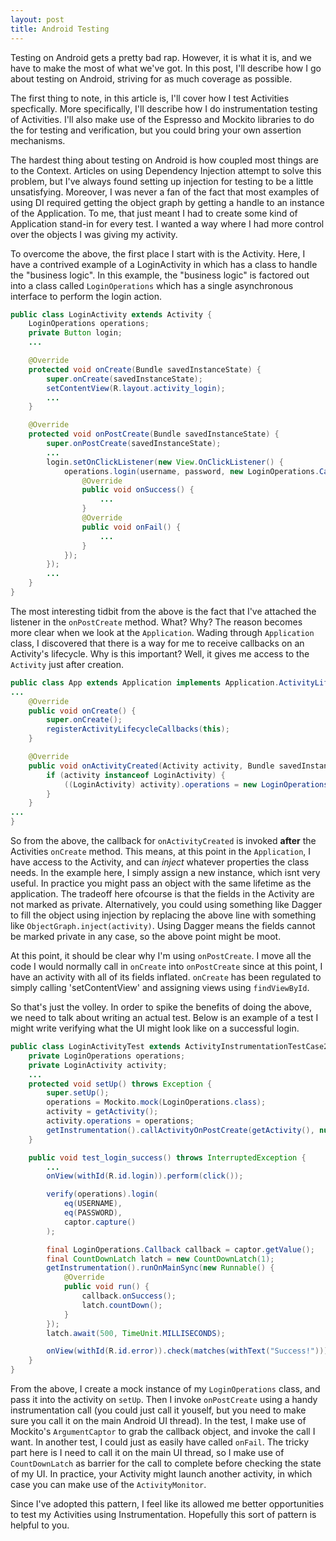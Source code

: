```yaml
---
layout: post
title: Android Testing
---
```


Testing on Android gets a pretty bad rap. However, it is what it is, and we have to make the most of what we've got. In this post, I'll describe how I go about testing on Android, striving for as much coverage as possible.

The first thing to note, in this article is, I'll cover how I test Activities specfically. More specifically, I'll describe how I do instrumentation testing of Activities. I'll also make use of the Espresso and Mockito libraries to do the for testing and verification, but you could bring your own assertion mechanisms.

The hardest thing about testing on Android is how coupled most things are to the Context. Articles on using Dependency Injection attempt to solve this problem, but I've always found setting up injection for testing to be a little unsatisfying. Moreover, I was never a fan of the fact that most examples of using DI required getting the object graph by getting a handle to an instance of the Application. To me, that just meant I had to create some kind of Application stand-in for every test. I wanted a way where I had more control over the objects I was giving my activity.

To overcome the above, the first place I start with is the Activity. Here, I have a contrived example of a LoginActivity in which has a class to handle the "business logic". In this example, the "business logic" is factored out into a class called `LoginOperations` which has a single asynchronous interface to perform the login action.

```java
public class LoginActivity extends Activity {
	LoginOperations operations;
	private Button login;
	...

	@Override
    protected void onCreate(Bundle savedInstanceState) {
        super.onCreate(savedInstanceState);
        setContentView(R.layout.activity_login);
        ...
    }

    @Override
    protected void onPostCreate(Bundle savedInstanceState) {
        super.onPostCreate(savedInstanceState);
        ...
        login.setOnClickListener(new View.OnClickListener() {
	        operations.login(username, password, new LoginOperations.Callback() {
	            @Override
	            public void onSuccess() {
	            	...
	            }
	            @Override
	            public void onFail() {
	            	...
	            }
	        });
        });
        ...
    }
}
```
The most interesting tidbit from the above is the fact that I've attached the listener in the `onPostCreate` method. What? Why? The reason becomes more clear when we look at the `Application`. Wading through `Application` class, I discovered that there is a way for me to receive callbacks on an Activity's lifecycle. Why is this important? Well, it gives me access to the `Activity` just after creation.

```java
public class App extends Application implements Application.ActivityLifecycleCallbacks {
...
	@Override
    public void onCreate() {
        super.onCreate();
        registerActivityLifecycleCallbacks(this);
    }

    @Override
    public void onActivityCreated(Activity activity, Bundle savedInstanceState) {
        if (activity instanceof LoginActivity) {
            ((LoginActivity) activity).operations = new LoginOperations();
        }
    }
...
}
```

So from the above, the callback for `onActivityCreated` is invoked __after__  the Activities `onCreate` method. This means, at this point in the `Application`, I have access to the Activity, and can _inject_ whatever properties the class needs. In the example here, I simply assign a new instance, which isnt very useful. In practice you might pass an object with the same lifetime as the application. The tradeoff here ofcourse is that the fields in the Activity are not marked as private. Alternatively, you could using something like Dagger to fill the object using injection by replacing the above line with something like `ObjectGraph.inject(activity)`. Using Dagger means the fields cannot be marked private in any case, so the above point might be moot.

At this point, it should be clear why I'm using `onPostCreate`. I move all the code I would normally call in `onCreate` into `onPostCreate` since at this point, I have an activity with all of its fields inflated. `onCreate` has been regulated to simply calling 'setContentView' and assigning views using `findViewById`.

So that's just the volley. In order to spike the benefits of doing the above, we need to talk about writing an actual test. Below is an example of a test I might write verifying what the UI might look like on a successful login.

```java
public class LoginActivityTest extends ActivityInstrumentationTestCase2<LoginActivity> {
	private LoginOperations operations;
	private LoginActivity activity;
	...
    protected void setUp() throws Exception {
        super.setUp();
        operations = Mockito.mock(LoginOperations.class);
        activity = getActivity();
        activity.operations = operations;
        getInstrumentation().callActivityOnPostCreate(getActivity(), null);        
	}

	public void test_login_success() throws InterruptedException {
        ...
        onView(withId(R.id.login)).perform(click());

        verify(operations).login(
            eq(USERNAME),
            eq(PASSWORD),
            captor.capture()
        );

        final LoginOperations.Callback callback = captor.getValue();
        final CountDownLatch latch = new CountDownLatch(1);
        getInstrumentation().runOnMainSync(new Runnable() {
            @Override
            public void run() {
                callback.onSuccess();
                latch.countDown();
            }
        });
        latch.await(500, TimeUnit.MILLISECONDS);

        onView(withId(R.id.error)).check(matches(withText("Success!")));
    }
}
```

From the above, I create a mock instance of my `LoginOperations` class, and pass it into the activity on `setUp`. Then I invoke `onPostCreate` using a handy instrumentation call (you could just call it youself, but you need to make sure you call it on the main Android UI thread). In the test, I make use of Mockito's `ArgumentCaptor` to grab the callback object, and invoke the call I want. In another test, I could just as easily have called `onFail`. The tricky part here is I need to call it on the main UI thread, so I make use of `CountDownLatch` as barrier for the call to complete before checking the state of my UI. In practice, your Activity might launch another activity, in which case you can make use of the `ActivityMonitor`.

Since I've adopted this pattern, I feel like its allowed me better opportunities to test my Activities using Instrumentation. Hopefully this sort of pattern is helpful to you.
